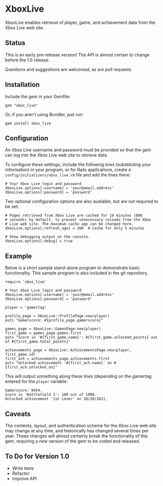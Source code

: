 # XboxLive

XboxLive enables retrieval of player, game, and achievement data from
the Xbox Live web site.

## Status

This is an early pre-release version! The API is almost certain to
change before the 1.0 release.

Questions and suggestions are welcomed, as are pull requests.

## Installation

Include the gem in your Gemfile:

    gem "xbox_live"

Or, if you aren't using Bundler, just run:

    gem install xbox_live

## Configuration

An Xbox Live username and password must be provided so that the gem
can log into the Xbox Live web site to retrieve data.

To configure these settings, include the following lines (substituting
your information) in your program, or for Rails applications, create
a `config/initializers/xbox_live.rb` file and add the lines there:

    # Your Xbox Live login and password
    XboxLive.options[:username] = 'your@email.address'
    XboxLive.options[:password] = 'password'

Two optional configuration options are also available, but are not
required to be set:

    # Pages retrieved from Xbox Live are cached for 10 minutes (600
    # seconds) by default, to prevent unnecessary reloads from the Xbox
    # Live web site. The maximum cache age can be changed here.
    XboxLive.options[:refresh_age] = 300  # Cache for only 5 minutes

    # Show debugging output on the console.
    XboxLive.options[:debug] = true

## Example

Below is a short sample stand-alone program to demonstrate basic
functionality. This sample program is also included in the git
repository.

    require 'xbox_live'

    # Your Xbox Live login and password
    XboxLive.options[:username] = 'your@email.address'
    XboxLive.options[:password] = 'password'

    player = 'gamertag'

    profile_page = XboxLive::ProfilePage.new(player)
    puts "Gamerscore: #{profile_page.gamerscore}"

    games_page = XboxLive::GamesPage.new(player)
    first_game = games_page.games.first
    puts "Score in '#{first_game.name}': #{first_game.unlocked_points} out of #{first_game.total_points}"

    achievements_page = XboxLive::AchievementsPage.new(player, first_game.id)
    first_ach = achievements_page.achievements.first
    puts "Unlocked achievement '#{first_ach.name}' on #{first_ach.unlocked_on}"

This will output something along these lines (depending on the gamertag
entered for the `player` variable:

    Gamerscore: 9454.
    Score in 'Battlefield 3': 100 out of 1000.
    Unlocked achievement '1st Loser' on 10/28/2011.

## Caveats

The contents, layout, and authentication scheme for the Xbox Live web
site may change at any time, and historically has changed several times
per year. These changes will almost certainly break the functionality
of this gem, requiring a new version of the gem to be coded and
released.

## To Do for Version 1.0

* Write tests
* Refactor
* Improve API
